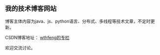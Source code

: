 ## 我的技术博客网站

博客主体内容为java、js、python语言、分布式、多线程等技术文章，不定时更新。

CSDN博客地址： [wthfeng的专栏](http://blog.csdn.net/wthfeng)

欢迎交流讨论。


